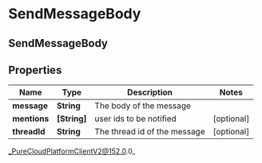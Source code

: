 # SendMessageBody

## SendMessageBody

## Properties

|Name | Type | Description | Notes|
|------------ | ------------- | ------------- | -------------|
| **message** | **String** | The body of the message | |
| **mentions** | **[String]** | user ids to be notified | [optional] |
| **threadId** | **String** | The thread id of the message | [optional] |



_PureCloudPlatformClientV2@152.0.0_
